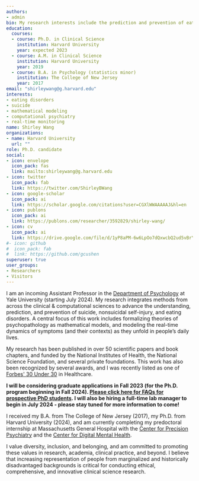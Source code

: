 ```yaml
---
authors:
- admin
bio: My research interests include the prediction and prevention of eating disorders, self-injury, and suicide.
education:
  courses:
  - course: Ph.D. in Clinical Science
    institution: Harvard University
    year: expected 2023
  - course: A.M. in Clinical Science
    institution: Harvard University
    year: 2019
  - course: B.A. in Psychology (statistics minor)
    institution: The College of New Jersey
    year: 2017
email: "shirleywang@g.harvard.edu"
interests:
- eating disorders
- suicide
- mathematical modeling
- computational psychiatry
- real-time monitoring
name: Shirley Wang
organizations:
- name: Harvard University
  url: ""
role: Ph.D. candidate
social:
- icon: envelope
  icon_pack: fas
  link: mailto:shirleywang@g.harvard.edu
- icon: twitter
  icon_pack: fab
  link: https://twitter.com/ShirleyBWang
- icon: google-scholar
  icon_pack: ai
  link: https://scholar.google.com/citations?user=CGXlWWAAAAAJ&hl=en
- icon: publons
  icon_pack: ai
  link: https://publons.com/researcher/3592829/shirley-wang/
- icon: cv
  icon_pack: ai
  link: https://drive.google.com/file/d/1yP8aPM-6w6LpOo7dQxwcbQ2ud5vBrYB0/view?usp=sharing
#- icon: github
#  icon_pack: fab
#  link: https://github.com/gcushen
superuser: true
user_groups:
- Researchers
- Visitors
---
```


I am an incoming Assistant Professor in the [Department of Psychology](https://psychology.yale.edu/) at Yale University (starting July 2024). My research integrates methods from across the clinical & computational sciences to advance the understanding, prediction, and prevention of suicide, nonsuicidal self-injury, and eating disorders. A central focus of this work includes formalizing theories of psychopathology as mathematical models, and modeling the real-time dynamics of symptoms (and their contexts) as they unfold in people’s daily lives. 

My research has been published in over 50 scientific papers and book chapters, and funded by the National Institutes of Health, the National Science Foundation, and several private foundations. This work has also been recognized by several awards, and I was recently listed as one of [Forbes' 30 Under 30](https://www.forbes.com/profile/shirley-wang/?list=30under30-healthcare/&sh=7e7f3b965c85) in Healthcare.

**I will be considering graduate applications in Fall 2023 (for the Ph.D. program beginning in Fall 2024). [Please click here for FAQs for prospective PhD students](https://docs.google.com/document/d/1DqbUZxf5aPN_v707Sk6FEuXVV0N32TZrffF5hVvEBO0/edit?usp=sharing). I will also be hiring a full-time lab manager to begin in July 2024 - please stay tuned for more information to come!** 

I received my B.A. from The College of New Jersey (2017), my Ph.D. from Harvard University (2024), and am currently completing my predoctoral internship at Massachusetts General Hospital with the [Center for Precision Psychiatry](https://www.massgeneral.org/psychiatry/research/precision-psychiatry/about) and the [Center for Digital Mental Health](https://centerfordigitalmentalhealth.org/). 

I value diversity, inclusion, and belonging, and am committed to promoting these values in research, academia, clinical practice, and beyond. I believe that increasing representation of people from marginalized and historically disadvantaged backgrounds is critical for conducting ethical, comprehensive, and innovative clinical science research.



